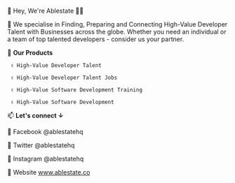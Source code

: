 👋 Hey,
We're Ablestate 💪🏽

👀 We specialise in Finding, Preparing and Connecting High-Value Developer Talent with Businesses across the globe.
Whether you need an individual or a team of top talented developers - consider us your partner.

  💞️ **Our Products**
  
     ✌️ High-Value Developer Talent
     
     ✌️ High-Value Developer Talent Jobs
     
     ✌️ High-Value Software Development Training
     
     ✌️ High-Value Software Development

📫 **Let's connect ↓**

  🤗 Facebook @ablestatehq
  
  🤗 Twitter @ablestatehq
  
  🤗 Instagram @ablestatehq
  
  🤗 Website www.ablestate.co
